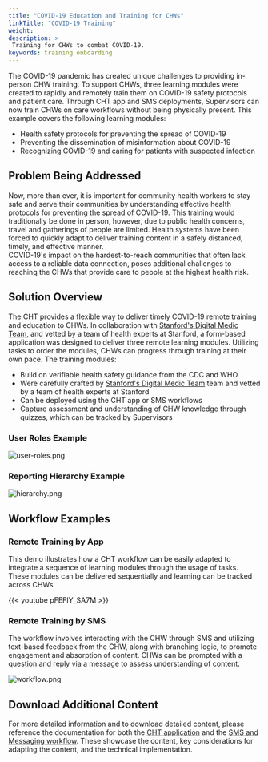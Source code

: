 ```yaml
---
title: "COVID-19 Education and Training for CHWs"
linkTitle: "COVID-19 Training"
weight: 
description: >
 Training for CHWs to combat COVID-19.
keywords: training onboarding 
---
```


The COVID-19 pandemic has created unique challenges to providing in-person CHW training. To support CHWs, three learning modules were created to rapidly and remotely train them on COVID-19 safety protocols and patient care. Through CHT app and SMS deployments, Supervisors can now train CHWs on care workflows without being physically present. This example covers the following learning modules:

* Health safety protocols for preventing the spread of COVID-19
* Preventing the dissemination of misinformation about COVID-19
* Recognizing COVID-19 and caring for patients with suspected infection

## Problem Being Addressed

Now, more than ever, it is important for community health workers to stay safe and serve their communities by understanding effective health protocols for preventing the spread of COVID-19. This training would traditionally be done in person, however, due to public health concerns, travel and gatherings of people are limited. Health systems have been forced to quickly adapt to deliver training content in a safely distanced, timely, and effective manner.  
COVID-19's impact on the hardest-to-reach communities that often lack access to a reliable data connection, poses additional challenges to reaching the CHWs that provide care to people at the highest health risk. 

## Solution Overview

The CHT provides a flexible way to deliver timely COVID-19 remote training and education to CHWs. In collaboration with [Stanford's Digital Medic Team](https://digitalmedic.stanford.edu/), and vetted by a team of health experts at Stanford, a form-based application was designed to deliver three remote learning modules. Utilizing tasks to order the modules, CHWs can progress through training at their own pace. The training modules:

* Build on verifiable health safety guidance from the CDC and WHO
* Were carefully crafted by [Stanford's Digital Medic Team](https://digitalmedic.stanford.edu/) team and vetted by a team of health experts at Stanford
* Can be deployed using the CHT app or SMS workflows 
* Capture assessment and understanding of CHW knowledge through quizzes, which can be tracked by Supervisors

### User Roles Example

![user-roles.png](user-roles.png) 

### Reporting Hierarchy Example

![hierarchy.png](hierarchy.png)

## Workflow Examples

### Remote Training by App

This demo illustrates how a CHT workflow can be easily adapted to integrate a sequence of learning modules through the usage of tasks. These modules can be delivered sequentially and learning can be tracked across CHWs. 

{{< youtube pFEFIY_SA7M >}}

### Remote Training by SMS

The workflow involves interacting with the CHW through SMS and utilizing text-based feedback from the CHW, along with branching logic, to promote engagement and absorption of content. CHWs can be prompted with a question and reply via a message to assess understanding of content.

![workflow.png](workflow1.png)

## Download Additional Content

For more detailed information and to download detailed content, please reference the documentation for both the [CHT application](https://docs.google.com/document/d/1Vd6x_WwS-S_sekRQnvW1UAS_rWaTnaawITfeXgX6Sdg/edit) and the [SMS and Messaging workflow](https://docs.google.com/document/d/1fPqZhl5gYoW_UJx6E3EWngWcICOH8mfmslo4r5JqmE0/edit?usp=sharing). These showcase the content, key considerations for adapting the content, and the technical implementation. 

